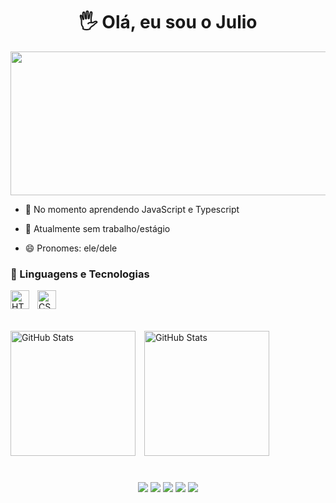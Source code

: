 <h1 align="center"> 🖐️ Olá, eu sou o Julio </h1>


<!--[![Typing SVG](https://readme-typing-svg.demolab.com?font=Fira+Code&weight=500&size=20&pause=1000&color=008080&width=500&lines=Engenharia+de+Software;Desenvolvimento+de+Solu%C3%A7%C3%B5es+Eficientes;Inovando+com+Tecnologia)](https://git.io/typing-svg)
-->

<p><img align="center" width="1050px" height="230px" src="https://github.com/user-attachments/assets/b6f43246-1341-450b-8ab8-5aeb709e8b27" /></p>

- 🌱 No momento aprendendo JavaScript e Typescript

- 🔭 Atualmente sem trabalho/estágio

- 😄 Pronomes: ele/dele


### 👾 Linguagens e Tecnologias

<img 
    align="left" 
    alt="HTML"
    title="HTML" 
    width="30px" 
    style="padding-right: 10px;" 
    src="https://cdn.jsdelivr.net/gh/devicons/devicon@latest/icons/html5/html5-original.svg" 
/>
<img 
    align="left" 
    alt="CSS" 
    title="CSS"
    width="30px" 
    style="padding-right: 10px;" 
    src="https://cdn.jsdelivr.net/gh/devicons/devicon@latest/icons/css3/css3-original.svg" 
/>

<!--
<img 
    align="left" 
    alt="JavaScript" 
    title="JavaScript"
    width="30px" 
    style="padding-right: 10px;" 
    src="https://cdn.jsdelivr.net/gh/devicons/devicon@latest/icons/javascript/javascript-original.svg" 
/>
<img 
    align="left" 
    alt="TypeScript"
    title="TypeScript" 
    width="30px" 
    style="padding-right: 10px;" 
    src="https://cdn.jsdelivr.net/gh/devicons/devicon@latest/icons/typescript/typescript-original.svg" 
/>
<img 
    align="left" 
    alt="Python" 
    title="Python"
    width="30px" 
    style="padding-right: 10px;" 
    src="https://cdn.jsdelivr.net/gh/devicons/devicon@latest/icons/python/python-original.svg" 
/>
-->

<br/>
<br/>
<br/>

<p>
  <img
    alt="GitHub Stats" height="200" style="padding-right: 10px;"src="https://github-readme-stats.vercel.app/api?username=devjuliomartins&show_icons=true&theme=tokyonight&include_all_commits=true&locale=pt-br" 
  />
  <img 
    alt="GitHub Stats" height="200" src="https://github-readme-stats.vercel.app/api/top-langs/?username=devjuliomartins&theme=tokyonight&layout=compact&custom_title=Tecnologias&langs_count=9" 
  />
</p>

#

<div align="center">
  <a href="https://www.linkedin.com/in/julio-fernando-martins-leite-3a7bb0276/" target="_blank">
    <img src="https://img.shields.io/badge/-LinkedIn-%230077B5?style=for-the-badge&logo=linkedin&logoColor=white" target="_blank"></a>
  <a href = "mailto:contatoeujuliomartins@gmail.com">
    <img src="https://img.shields.io/badge/-Gmail-%23333?style=for-the-badge&logo=gmail&logoColor=white" target="_blank"></a> 
  <a href="https://www.instagram.com/juliomartins_leite/" target="_blank">
    <img src="https://img.shields.io/badge/-Instagram-%23E4405F?style=for-the-badge&logo=instagram&logoColor=white" target="_blank"></a>
 	<a href="https://www.twitch.tv/hizerx_" target="_blank">
    <img src="https://img.shields.io/badge/Twitch-9146FF?style=for-the-badge&logo=twitch&logoColor=white" target="_blank"></a>
  <a href="https://discord.gg/RcxZKKkayS" target="_blank">
    <img src="https://img.shields.io/badge/Discord-7289DA?style=for-the-badge&logo=discord&logoColor=white" target="_blank"></a> 
</div>
